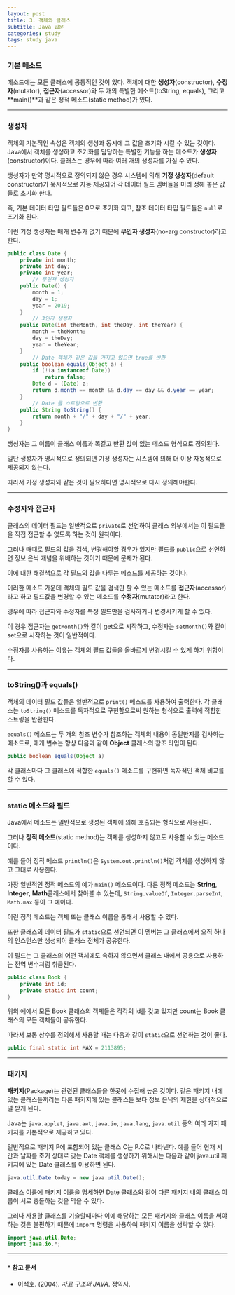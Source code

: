 ```yaml
---
layout: post
title: 3. 객체와 클래스
subtitle: Java 입문
categories: study
tags: study java
---
```


### 기본 메소드

메소드에는 모든 클래스에 공통적인 것이 있다. 객체에 대한 **생성자**(constructor), **수정자**(mutator), **접근자**(accessor)와 두 개의 특별한 메소드(toString, equals), 그리고 **main()**과 같은 정적 메소드(static method)가 있다.

***

### 생성자

객체의 기본적인 속성은 객체의 생성과 동시에 그 값을 초기화 시킬 수 있는 것이다. Java에서 객체를 생성하고 초기화를 담당하는 특별한 기능을 하는 메소드가 **생성자**(constructor)이다. 클래스는 경우에 따라 여러 개의 생성자를 가질 수 있다.

생성자가 만약 명시적으로 정의되지 않은 경우 시스템에 의해 **기정 생성자**(default constructor)가 묵시적으로 자동 제공되어 각 데이터 필드 멤버들을 미리 정해 놓은 값들로 초기화 한다.

즉, 기본 데이터 타입 필드들은 0으로 초기화 되고, 참조 데이터 타입 필드들은 `null`로 초기화 된다.

이런 기정 생성자는 매개 변수가 없기 때문에 **무인자 생성자**(no-arg constructor)라고 한다.

```java
public class Date {
    private int month;
    private int day;
    private int year;
        // 무인자 생성자
    public Date() {
        month = 1;
        day = 1;
        year = 2019;
    }
        // 3인자 생성자
    public Date(int theMonth, int theDay, int theYear) {
        month = theMonth;
        day = theDay;
        year = theYear;
    }
        // Date 객체가 같은 값을 가지고 있으면 true를 반환
    public boolean equals(Object a) {
        if (!(a instanceof Date))
            return false;
        Date d = (Date) a;
        return d.month == month && d.day == day && d.year == year;
    }
        // Date 를 스트링으로 변환
    public String toString() {
        return month + "/" + day + "/" + year;
    }
}
```

생성자는 그 이름이 클래스 이름과 똑같고 반환 값이 없는 메소드 형식으로 정의된다.

일단 생성자가 명시적으로 정의되면 기정 생성자는 시스템에 의해 더 이상 자동적으로 제공되지 않는다.

따라서 기정 생성자와 같은 것이 필요하다면 명시적으로 다시 정의해야한다.

***

### 수정자와 접근자

클래스의 데이터 필드는 일반적으로 `private`로 선언하여 클래스 외부에서는 이 필드들을 직접 접근할 수 없도록 하는 것이 원칙이다.

그러나 때때로 필드의 값을 검색, 변경해야할 경우가 있지만 필드를 `public`으로 선언하면 정보 은닉 개념을 위배하는 것이기 때문에 문제가 된다.

이에 대한 해결책으로 각 필드의 값을 다루는 메소드를 제공하는 것이다.

이러한 메소드 가운데 객체의 필드 값을 검색만 할 수 있는 메소드를 **접근자**(accessor)라고 하고 필드값을 변경할 수 있는 메소드를 **수정자**(mutator)라고 한다.

경우에 따라 접근자와 수정자를 특정 필드만을 검사하거나 변경시키게 할 수 있다.

이 경우 접근자는 `getMonth()`와 같이 get으로 시작하고, 수정자는 `setMonth()`와 같이 set으로 시작하는 것이 일반적이다.

수정자를 사용하는 이유는 객체의 필드 값들을 올바르게 변경시킬 수 있게 하기 위함이다.

***

### toString()과 equals()

객체의 데이터 필드 값들은 일반적으로 `print()` 메소드를 사용하여 출력한다. 각 클래스는 `toString()` 메소드를 독자적으로 구현함으로써 원하는 형식으로 출력에 적합한 스트링을 반환한다.

`equals()` 메소드는 두 개의 참조 변수가 참조하는 객체의 내용이 동일한지를 검사하는 메소드로, 매개 변수는 항상 다음과 같이 **Object** 클래스의 참조 타입이 된다.

```java
public boolean equals(Object a)
```

각 클래스마다 그 클래스에 적합한 `equals()` 메소드를 구현하면 독자적인 객체 비교를 할 수 있다.

***

### static 메소드와 필드

Java에서 메소드는 일반적으로 생성된 객체에 의해 호출되는 형식으로 사용된다.

그러나 **정적 메소드**(static method)는 객체를 생성하지 않고도 사용할 수 있는 메소드 이다.

예를 들어 정적 메소드 `println()`은 `System.out.println()`처럼 객체를 생성하지 않고 그대로 사용한다.

가장 일반적인 정적 메소드의 예가 `main()` 메소드이다. 다른 정적 메소드는 **String**, **Integer**, **Math**클래스에서 찾아볼 수 있는데, `String.valueOf`, `Integer.parseInt`, `Math.max` 등이 그 예이다.

이런 정적 메소드는 객체 또는 클래스 이름을 통해서 사용할 수 있다.

또한 클래스의 데이터 필드가 `static`으로 선언되면 이 멤버는 그 클래스에서 오직 하나의 인스턴스만 생성되어 클래스 전체가 공유한다.

이 필드는 그 클래스의 어떤 객체에도 속하지 않으면서 클래스 내에서 공용으로 사용하는 전역 변수처럼 취급된다.

```java
public class Book {
    private int id;
    private static int count;
}
```

위의 예에서 모든 Book 클래스의 객체들은 각각의 id를 갖고 있지만 count는 Book 클래스의 모든 객체들이 공유한다.

따라서 보통 상수를 정의해서 사용할 때는 다음과 같이 `static`으로 선언하는 것이 좋다.

```java
public final static int MAX = 2113895;
```

***

### 패키지

**패키지**(Package)는 관련된 클래스들을 한곳에 수집해 높은 것이다. 같은 패키지 내에 있는 클래스들끼리는 다른 패키지에 있는 클래스들 보다 정보 은닉의 제한을 상대적으로 덜 받게 된다.

Java는 `java.applet`, `java.awt`, `java.io`, `java.lang`, `java.util` 등의 여러 가지 패키지를 기본적으로 제공하고 있다.

일반적으로 패키지 P에 포함되어 있는 클래스 C는 P.C로 나타낸다. 예를 들어 현재 시간과 날짜를 초기 상태로 갖는 Date 객체를 생성하기 위해서는 다음과 같이 java.util 패키지에 있는 Date 클래스를 이용하면 된다.

```java
java.util.Date today = new java.util.Date();
```

클래스 이름에 패키지 이름을 명세하면 Date 클래스와 같이 다른 패키지 내의 클래스 이름이 서로 충돌하는 것을 막을 수 있다.

그러나 사용할 클래스를 기술할때마다 이에 해당하는 모든 패키지와 클래스 이름을 써야 하는 것은 불편하기 때문에 `import` 명령을 사용하여 패키지 이름을 생략할 수 있다.

```java
import java.util.Date;
import java.io.*;
```

***

#### * 참고 문서
- 이석호. (2004). *자료 구조와 JAVA*. 정익사.
